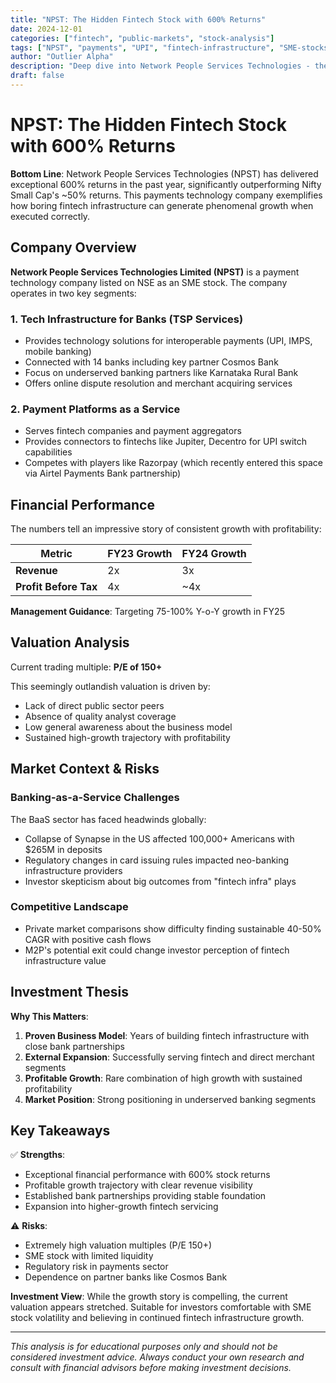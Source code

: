 ```yaml
---
title: "NPST: The Hidden Fintech Stock with 600% Returns"
date: 2024-12-01
categories: ["fintech", "public-markets", "stock-analysis"]
tags: ["NPST", "payments", "UPI", "fintech-infrastructure", "SME-stocks"]
author: "Outlier Alpha"
description: "Deep dive into Network People Services Technologies - the most outperforming fintech stock with 600% returns in the last year"
draft: false
---
```


# NPST: The Hidden Fintech Stock with 600% Returns

**Bottom Line**: Network People Services Technologies (NPST) has delivered exceptional 600% returns in the past year, significantly outperforming Nifty Small Cap's ~50% returns. This payments technology company exemplifies how boring fintech infrastructure can generate phenomenal growth when executed correctly.

## Company Overview

**Network People Services Technologies Limited (NPST)** is a payment technology company listed on NSE as an SME stock. The company operates in two key segments:

### 1. Tech Infrastructure for Banks (TSP Services)
- Provides technology solutions for interoperable payments (UPI, IMPS, mobile banking)
- Connected with 14 banks including key partner Cosmos Bank
- Focus on underserved banking partners like Karnataka Rural Bank
- Offers online dispute resolution and merchant acquiring services

### 2. Payment Platforms as a Service
- Serves fintech companies and payment aggregators
- Provides connectors to fintechs like Jupiter, Decentro for UPI switch capabilities
- Competes with players like Razorpay (which recently entered this space via Airtel Payments Bank partnership)

## Financial Performance

The numbers tell an impressive story of consistent growth with profitability:

| Metric | FY23 Growth | FY24 Growth |
|--------|-------------|-------------|
| **Revenue** | 2x | 3x |
| **Profit Before Tax** | 4x | ~4x |

**Management Guidance**: Targeting 75-100% Y-o-Y growth in FY25

## Valuation Analysis

Current trading multiple: **P/E of 150+**

This seemingly outlandish valuation is driven by:
- Lack of direct public sector peers
- Absence of quality analyst coverage  
- Low general awareness about the business model
- Sustained high-growth trajectory with profitability

## Market Context & Risks

### Banking-as-a-Service Challenges
The BaaS sector has faced headwinds globally:
- Collapse of Synapse in the US affected 100,000+ Americans with $265M in deposits
- Regulatory changes in card issuing rules impacted neo-banking infrastructure providers
- Investor skepticism about big outcomes from "fintech infra" plays

### Competitive Landscape
- Private market comparisons show difficulty finding sustainable 40-50% CAGR with positive cash flows
- M2P's potential exit could change investor perception of fintech infrastructure value

## Investment Thesis

**Why This Matters**: 
1. **Proven Business Model**: Years of building fintech infrastructure with close bank partnerships
2. **External Expansion**: Successfully serving fintech and direct merchant segments  
3. **Profitable Growth**: Rare combination of high growth with sustained profitability
4. **Market Position**: Strong positioning in underserved banking segments

## Key Takeaways

✅ **Strengths**:
- Exceptional financial performance with 600% stock returns
- Profitable growth trajectory with clear revenue visibility
- Established bank partnerships providing stable foundation
- Expansion into higher-growth fintech servicing

⚠️ **Risks**:
- Extremely high valuation multiples (P/E 150+)
- SME stock with limited liquidity
- Regulatory risk in payments sector
- Dependence on partner banks like Cosmos Bank

**Investment View**: While the growth story is compelling, the current valuation appears stretched. Suitable for investors comfortable with SME stock volatility and believing in continued fintech infrastructure growth.

---

*This analysis is for educational purposes only and should not be considered investment advice. Always conduct your own research and consult with financial advisors before making investment decisions.*
